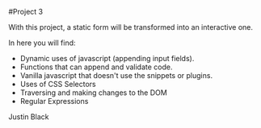 #Project 3

With this project, a static form will be transformed into an interactive one. 

In here you will find:
- Dynamic uses of javascript (appending input fields).
- Functions that can append and validate code.
- Vanilla javascript that doesn't use the snippets or plugins.
- Uses of CSS Selectors
- Traversing and making changes to the DOM
- Regular Expressions 

Justin Black 
